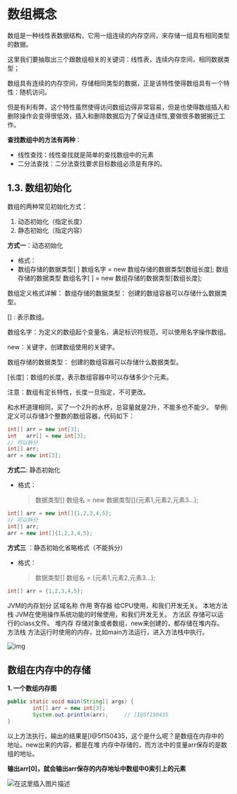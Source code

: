 # 数组概念
数组是一种线性表数据结构，它用一组连续的内存空间，来存储一组具有相同类型的数据。

这里我们要抽取出三个跟数组相关的关键词：线性表，连续内存空间，相同数据类型；

数组具有连续的内存空间，存储相同类型的数据，正是该特性使得数组具有一个特性：随机访问。

但是有利有弊，这个特性虽然使得访问数组边得非常容易，但是也使得数组插入和删除操作会变得很低效，插入和删除数据后为了保证连续性,要做很多数据搬迁工作。



**查找数组中的方法有两种**：

- 线性查找：线性查找就是简单的查找数组中的元素
- 二分法查找：二分法查找要求目标数组必须是有序的。





## 1.3. 数组初始化

数组的两种常见初始化方式：

1. 动态初始化（指定长度）
2. 静态初始化（指定内容）

**方式一**：动态初始化

- 格式：
- 数组存储的数据类型[ ] 数组名字 = new 数组存储的数据类型[数组长度];
  数组存储的数据类型 数组名字[ ] = new 数组存储的数据类型[数组长度];

数组定义格式详解：
数组存储的数据类型： 创建的数组容器可以存储什么数据类型。

[] : 表示数组。

数组名字：为定义的数组起个变量名，满足标识符规范，可以使用名字操作数组。

new：关键字，创建数组使用的关键字。

数组存储的数据类型： 创建的数组容器可以存储什么数据类型。

[长度]：数组的长度，表示数组容器中可以存储多少个元素。

注意：数组有定长特性，长度一旦指定，不可更改。

和水杯道理相同，买了一个2升的水杯，总容量就是2升，不能多也不能少。
举例:
定义可以存储3个整数的数组容器，代码如下：

```java
int[] arr = new int[3];  
int   arr[] = new int[3];
// 可以拆分 
int[] arr;
arr = new int[3];

```



**方式二**: 静态初始化

- 格式：

  > 数据类型[] 数组名 = new 数据类型[]{元素1,元素2,元素3…};

```java
int[] arr = new int[]{1,2,3,4,5}; 
// 可以拆分 
int[] arr;
arr = new int[]{1,2,3,4,5};

```



**方式三** ：静态初始化省略格式（不能拆分）

- 格式：

  > 数据类型[] 数组名 = {元素1,元素2,元素3…};

```java
int[] arr = {1,2,3,4,5};
```





JVM的内存划分
区域名称	作用
寄存器	给CPU使用，和我们开发无关。
本地方法栈	JVM在使用操作系统功能的时候使用，和我们开发无关。
方法区	存储可以运行的class文件。
堆内存	存储对象或者数组，new来创建的，都存储在堆内存。
方法栈	方法运行时使用的内存，比如main方法运行，进入方法栈中执行。



![img](https://img-blog.csdnimg.cn/20190719210213400.png?x-oss-process=image/watermark,type_ZmFuZ3poZW5naGVpdGk,shadow_10,text_aHR0cHM6Ly9ibG9nLmNzZG4ubmV0L25pc2hpd29kZWJvY2FpMjE=,size_16,color_FFFFFF,t_70)



## 数组在内存中的存储

**1. 一个数组内存图**

```java
public static void main(String[] args) { 
		int[] arr = new int[3]; 
		System.out.println(arr);     // [I@5f150435 
}
```

以上方法执行，输出的结果是[I@5f150435，这个是什么呢？是数组在内存中的地址。new出来的内容，都是在堆 内存中存储的，而方法中的变量arr保存的是数组的地址。

**输出arr[0]，就会输出arr保存的内存地址中数组中0索引上的元素**



![在这里插入图片描述](https://img-blog.csdnimg.cn/20190719210631284.png?x-oss-process=image/watermark,type_ZmFuZ3poZW5naGVpdGk,shadow_10,text_aHR0cHM6Ly9ibG9nLmNzZG4ubmV0L25pc2hpd29kZWJvY2FpMjE=,size_16,color_FFFFFF,t_70)
